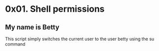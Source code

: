 # 0x01. Shell permissions
## My name is Betty
This script simply switches the current user to the user betty using the su command
